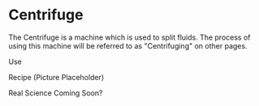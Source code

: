 Centrifuge
==========

The Centrifuge is a machine which is used to split fluids. The process of using this machine will be referred to as "Centrifuging" on other pages.

Use

Recipe
(Picture Placeholder)

Real Science
Coming Soon?